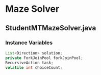 # Maze Solver

## StudentMTMazeSolver.java

### Instance Variables

```Java
List<Direction> solution;
private ForkJoinPool forkJoinPool;
RecursiveAction task;
volatile int choiceCount;
```

